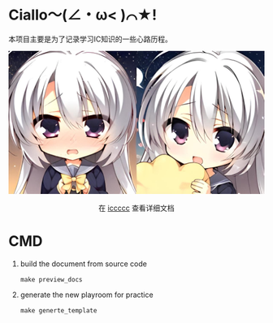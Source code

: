 # Ciallo～(∠・ω< )⌒★!

本项目主要是为了记录学习IC知识的一些心路历程。


![](doc/assets/0d001.jpeg)
<p align="center">
 在 <a href="https://cococolorful.github.io/iccccc/">iccccc</a> 查看详细文档
</p>

# CMD

1. build the document from source code

    ```
    make preview_docs
    ```
2. generate the new playroom for practice
    
    ```
    make generte_template
    ```
    
